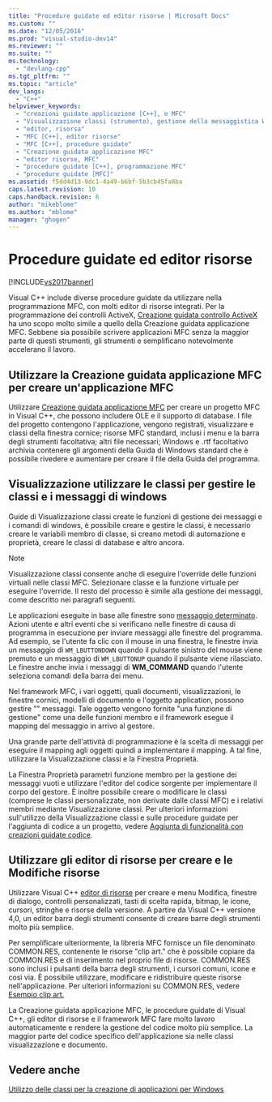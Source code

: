 ```yaml
---
title: "Procedure guidate ed editor risorse | Microsoft Docs"
ms.custom: ""
ms.date: "12/05/2016"
ms.prod: "visual-studio-dev14"
ms.reviewer: ""
ms.suite: ""
ms.technology: 
  - "devlang-cpp"
ms.tgt_pltfrm: ""
ms.topic: "article"
dev_langs: 
  - "C++"
helpviewer_keywords: 
  - "creazioni guidate applicazione [C++], e MFC"
  - "Visualizzazione classi (strumento), gestione della messaggistica Windows"
  - "editor, risorsa"
  - "MFC [C++], editor risorse"
  - "MFC [C++], procedure guidate"
  - "Creazione guidata applicazione MFC"
  - "editor risorse, MFC"
  - "procedure guidate [C++], programmazione MFC"
  - "procedure guidate [MFC]"
ms.assetid: f5dd4d13-9dc1-4a49-b6bf-5b3cb45fa8ba
caps.latest.revision: 10
caps.handback.revision: 6
author: "mikeblome"
ms.author: "mblome"
manager: "ghogen"
---
```

# Procedure guidate ed editor risorse
[!INCLUDE[vs2017banner](../assembler/inline/includes/vs2017banner.md)]

Visual C\+\+ include diverse procedure guidate da utilizzare nella programmazione MFC, con molti editor di risorse integrati.  Per la programmazione dei controlli ActiveX, [Creazione guidata controllo ActiveX](../mfc/reference/mfc-activex-control-wizard.md) ha uno scopo molto simile a quello della Creazione guidata applicazione MFC.  Sebbene sia possibile scrivere applicazioni MFC senza la maggior parte di questi strumenti, gli strumenti e semplificano notevolmente accelerano il lavoro.  
  
##  <a name="_core_use_appwizard_to_create_an_mfc_application"></a> Utilizzare la Creazione guidata applicazione MFC per creare un'applicazione MFC  
 Utilizzare [Creazione guidata applicazione MFC](../mfc/reference/mfc-application-wizard.md) per creare un progetto MFC in Visual C\+\+, che possono includere OLE e il supporto di database.  I file del progetto contengono l'applicazione, vengono registrati, visualizzare e classi della finestra cornice; risorse MFC standard, inclusi i menu e la barra degli strumenti facoltativa; altri file necessari; Windows e .rtf facoltativo archivia contenere gli argomenti della Guida di Windows standard che è possibile rivedere e aumentare per creare il file della Guida del programma.  
  
##  <a name="_core_use_classwizard_to_manage_classes_and_windows_messages"></a> Visualizzazione utilizzare le classi per gestire le classi e i messaggi di windows  
 Guide di Visualizzazione classi create le funzioni di gestione dei messaggi e i comandi di windows, è possibile creare e gestire le classi, è necessario creare le variabili membro di classe, si creano metodi di automazione e proprietà, creare le classi di database e altro ancora.  
  
> [!NOTE]
>  Visualizzazione classi consente anche di eseguire l'override delle funzioni virtuali nelle classi MFC.  Selezionare classe e la funzione virtuale per eseguire l'override.  Il resto del processo è simile alla gestione dei messaggi, come descritto nei paragrafi seguenti.  
  
 Le applicazioni eseguite in base alle finestre sono [messaggio determinato](../mfc/message-handling-and-mapping.md).  Azioni utente e altri eventi che si verificano nelle finestre di causa di programma in esecuzione per inviare messaggi alle finestre del programma.  Ad esempio, se l'utente fa clic con il mouse in una finestra, le finestre invia un messaggio di `WM_LBUTTONDOWN` quando il pulsante sinistro del mouse viene premuto e un messaggio di `WM_LBUTTONUP` quando il pulsante viene rilasciato.  Le finestre anche invia i messaggi di **WM\_COMMAND** quando l'utente seleziona comandi della barra dei menu.  
  
 Nel framework MFC, i vari oggetti, quali documenti, visualizzazioni, le finestre cornici, modelli di documento e l'oggetto application, possono gestire "" messaggi.  Tale oggetto vengono fornite "una funzione di gestione" come una delle funzioni membro e il framework esegue il mapping del messaggio in arrivo al gestore.  
  
 Una grande parte dell'attività di programmazione è la scelta di messaggi per eseguire il mapping agli oggetti quindi a implementare il mapping.  A tal fine, utilizzare la Visualizzazione classi e la Finestra Proprietà.  
  
 La Finestra Proprietà parametri funzione membro per la gestione dei messaggi vuoti e utilizzare l'editor del codice sorgente per implementare il corpo del gestore.  È inoltre possibile creare o modificare le classi \(comprese le classi personalizzate, non derivate dalle classi MFC\) e i relativi membri mediante Visualizzazione classi.  Per ulteriori informazioni sull'utilizzo della Visualizzazione classi e sulle procedure guidate per l'aggiunta di codice a un progetto, vedere [Aggiunta di funzionalità con creazioni guidate codice](../ide/adding-functionality-with-code-wizards-cpp.md).  
  
##  <a name="_core_use_the_resource_editors_to_create_and_edit_resources"></a> Utilizzare gli editor di risorse per creare e le Modifiche risorse  
 Utilizzare Visual C\+\+ [editor di risorse](../mfc/resource-editors.md) per creare e menu Modifica, finestre di dialogo, controlli personalizzati, tasti di scelta rapida, bitmap, le icone, cursori, stringhe e risorse della versione.  A partire da Visual C\+\+ versione 4,0, un editor barra degli strumenti consente di creare barre degli strumenti molto più semplice.  
  
 Per semplificare ulteriormente, la libreria MFC fornisce un file denominato COMMON.RES, contenente le risorse "clip art." che è possibile copiare da COMMON.RES e di inserimento nel proprio file di risorse.  COMMON.RES sono inclusi i pulsanti della barra degli strumenti, i cursori comuni, icone e così via.  È possibile utilizzare, modificare e ridistribuire queste risorse nell'applicazione.  Per ulteriori informazioni su COMMON.RES, vedere [Esempio clip art.](../top/visual-cpp-samples.md)  
  
 La Creazione guidata applicazione MFC, le procedure guidate di Visual C\+\+, gli editor di risorse e il framework MFC fare molto lavoro automaticamente e rendere la gestione del codice molto più semplice.  La maggior parte del codice specifico dell'applicazione sia nelle classi visualizzazione e documento.  
  
## Vedere anche  
 [Utilizzo delle classi per la creazione di applicazioni per Windows](../mfc/using-the-classes-to-write-applications-for-windows.md)